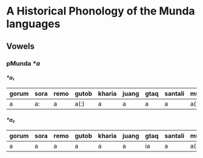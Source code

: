 # A Historical Phonology of the Munda languages

## Vowels

### pMunda _*a_

#### _*a₁_

|gorum|sora|remo|gutob|kharia|juang|gtaq|santali|mundari|ho|korwa|korku|
|-----|----|----|-----|------|-----|----|-------|-------|--|-----|-----|
|a|a:|a|a(:)|a|a|a|a|a(:)|a|a(:)|a(:)|

#### _*a₂_

|gorum|sora|remo|gutob|kharia|juang|gtaq|santali|mundari|ho|korwa|korku|
|-----|----|----|-----|------|-----|----|-------|-------|--|-----|-----|
|a|a|a|a|a|a|ia|a|a(:)|a(:)|a(:)|a|

